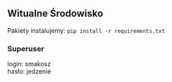 ## Witualne Środowisko
Pakiety instalujemy: ``pip install -r requirements.txt``

### Superuser
login: smakosz  
hasło: jedzenie